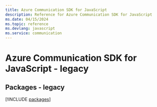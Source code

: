 ```yaml
---
title: Azure Communication SDK for JavaScript
description: Reference for Azure Communication SDK for JavaScript
ms.date: 04/15/2024
ms.topic: reference
ms.devlang: javascript
ms.service: communication
---
```

# Azure Communication SDK for JavaScript - legacy
## Packages - legacy
[!INCLUDE [packages](communication-index.md)]
